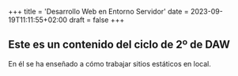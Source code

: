 +++
title = 'Desarrollo Web en Entorno Servidor'
date = 2023-09-19T11:11:55+02:00
draft = false
+++

## Este es un contenido del ciclo de 2º de DAW

En él se ha enseñado a cómo trabajar sitios estáticos en local.

